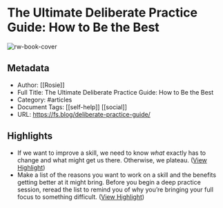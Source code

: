 # The Ultimate Deliberate Practice Guide: How to Be the Best

![rw-book-cover](https://149664534.v2.pressablecdn.com/wp-content/uploads/2015/06/cropped-farnamstreet-300x300.png)

## Metadata
- Author: [[Rosie]]
- Full Title: The Ultimate Deliberate Practice Guide: How to Be the Best
- Category: #articles
- Document Tags: [[self-help]] [[social]] 
- URL: https://fs.blog/deliberate-practice-guide/

## Highlights
- If we want to improve a skill, we need to know *what* exactly has to change and what might get us there. Otherwise, we plateau. ([View Highlight](https://read.readwise.io/read/01h5rphqtqmt7c6am78habtbf5))
- Make a list of the reasons you want to work on a skill and the benefits getting better at it might bring. Before you begin a deep practice session, reread the list to remind you of why you’re bringing your full focus to something difficult. ([View Highlight](https://read.readwise.io/read/01h9fafgqgwkejkyn68raq46at))
